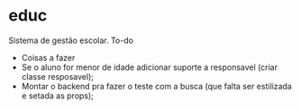 # educ
Sistema de gestão escolar.
To-do
* Coisas a fazer
 * Se o aluno for menor de idade adicionar suporte a responsavel (criar classe resposavel);
 * Montar o backend pra fazer o teste com a busca (que falta ser estilizada e setada as props);
